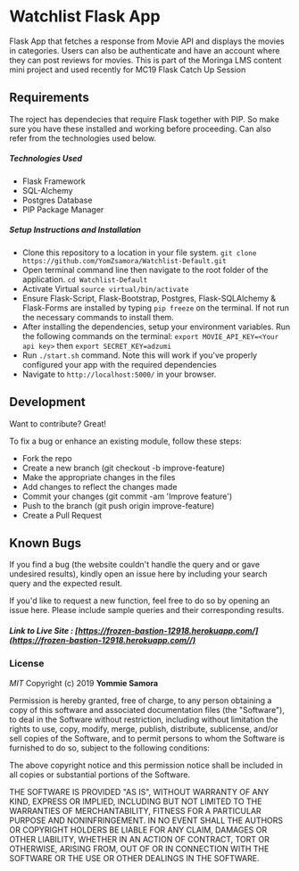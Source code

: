 # Watchlist Flask App

Flask App that fetches a response from Movie API and displays the movies in categories. Users can also be authenticate and have an account where they can post reviews for movies. This is part of the Moringa LMS content mini project and used recently for MC19 Flask Catch Up Session

## Requirements

The roject has dependecies that require Flask together with PIP. So make sure you have these installed and working before proceeding. Can also refer from the technologies used below.

##### Technologies Used

- Flask Framework
- SQL-Alchemy
- Postgres Database
- PIP Package Manager

##### Setup Instructions and Installation

- Clone this repository to a location in your file system. `git clone https://github.com/YomZsamora/Watchlist-Default.git`
- Open terminal command line then navigate to the root folder of the application. `cd Watchlist-Default`
- Activate Virtual `source virtual/bin/activate`
- Ensure Flask-Script, Flask-Bootstrap, Postgres, Flask-SQLAlchemy & Flask-Forms are installed by typing `pip freeze` on the terminal. If not run the necessary commands to install them.
- After installing the dependencies, setup your environment variables. Run the following commands on the terminal: `export MOVIE_API_KEY=<Your api key>` then `export SECRET_KEY=adzumi`
- Run `./start.sh` command. Note this will work if you've properly configured your app with the required dependencies 
- Navigate to `http://localhost:5000/` in your browser.


## Development

Want to contribute? Great!

To fix a bug or enhance an existing module, follow these steps:
- Fork the repo
- Create a new branch (git checkout -b improve-feature)
- Make the appropriate changes in the files
- Add changes to reflect the changes made
- Commit your changes (git commit -am 'Improve feature')
- Push to the branch (git push origin improve-feature)
- Create a Pull Request


## Known Bugs

If you find a bug (the website couldn't handle the query and or gave undesired results), kindly open an issue here by including your search query and the expected result.

If you'd like to request a new function, feel free to do so by opening an issue here. Please include sample queries and their corresponding results.


##### Link to Live Site : [https://frozen-bastion-12918.herokuapp.com/](https://frozen-bastion-12918.herokuapp.com//)

### License

*MIT*
Copyright (c) 2019 **Yommie Samora**

Permission is hereby granted, free of charge, to any person obtaining a copy of this software and associated documentation files (the "Software"), to deal in the Software without restriction, including without limitation the rights to use, copy, modify, merge, publish, distribute, sublicense, and/or sell copies of the Software, and to permit persons to whom the Software is furnished to do so, subject to the following conditions:

The above copyright notice and this permission notice shall be included in all copies or substantial portions of the Software.

THE SOFTWARE IS PROVIDED "AS IS", WITHOUT WARRANTY OF ANY KIND, EXPRESS OR IMPLIED, INCLUDING BUT NOT LIMITED TO THE WARRANTIES OF MERCHANTABILITY, FITNESS FOR A PARTICULAR PURPOSE AND NONINFRINGEMENT. IN NO EVENT SHALL THE AUTHORS OR COPYRIGHT HOLDERS BE LIABLE FOR ANY CLAIM, DAMAGES OR OTHER LIABILITY, WHETHER IN AN ACTION OF CONTRACT, TORT OR OTHERWISE, ARISING FROM, OUT OF OR IN CONNECTION WITH THE SOFTWARE OR THE USE OR OTHER DEALINGS IN THE SOFTWARE.
